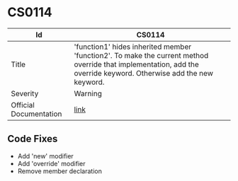 # CS0114

| Id                     | CS0114                                                                                                                                                               |
| ---------------------- | -------------------------------------------------------------------------------------------------------------------------------------------------------------------- |
| Title                  | 'function1' hides inherited member 'function2'\. To make the current method override that implementation, add the override keyword\. Otherwise add the new keyword\. |
| Severity               | Warning                                                                                                                                                              |
| Official Documentation | [link](http://docs.microsoft.com/en-us/dotnet/csharp/misc/cs0114)                                                                                                    |

## Code Fixes

* Add 'new' modifier
* Add 'override' modifier
* Remove member declaration

